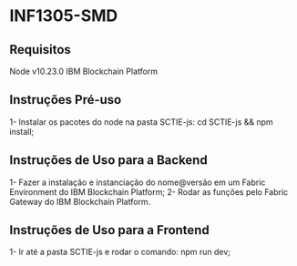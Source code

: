 # INF1305-SMD

## Requisitos
Node v10.23.0
IBM Blockchain Platform
## Instruções Pré-uso
1- Instalar os pacotes do node na pasta SCTIE-js: cd SCTIE-js && npm install;
## Instruções de Uso para a Backend
1- Fazer a instalação e instanciação do nome@versão em um Fabric Environment do IBM Blockchain Platform;
2- Rodar as funções pelo Fabric Gateway do IBM Blockchain Platform.

## Instruções de Uso para a Frontend
1- Ir até a pasta SCTIE-js e rodar o comando: npm run dev;